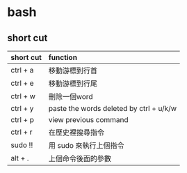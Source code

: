 # bash 
## short cut
short cut       | function
----------------|:--------
ctrl + a        | 移動游標到行首
ctrl + e        | 移動游標到行尾
ctrl + w        | 刪除一個word
ctrl + y        | paste the words deleted by ctrl + u/k/w
ctrl + p        | view previous command
ctrl + r        | 在歷史裡搜尋指令
sudo !!         | 用 sudo 來執行上個指令
alt + .         | 上個命令後面的參數
